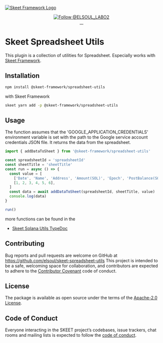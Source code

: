 <a href="https://skeet.dev">
  <img src="https://user-images.githubusercontent.com/20677823/221215449-93a7b5a8-5f33-4da8-9dd4-d0713db0a280.png" alt="Skeet Framework Logo">
</a>
<p align="center">
  <a href="https://twitter.com/intent/follow?screen_name=SkeetDev">
    <img src="https://img.shields.io/twitter/follow/ELSOUL_LABO2.svg?label=Follow%20@ELSOUL_LABO2" alt="Follow @ELSOUL_LABO2" />
  </a>
  <br/>

  <a aria-label="npm version" href="https://www.npmjs.com/package/@skeet-framework/spreadsheet-utils">
    <img alt="" src="https://badgen.net/npm/v/@skeet-framework/spreadsheet-utils">
  </a>
  <a aria-label="Downloads Number" href="https://www.npmjs.com/package/@skeet-framework/spreadsheet-utils">
    <img alt="" src="https://badgen.net/npm/dt/@skeet-framework/spreadsheet-utils">
  </a>
  <a aria-label="License" href="https://github.com/elsoul/skeet-spreadsheet/blob/master/LICENSE.txt">
    <img alt="" src="https://badgen.net/badge/license/Apache/blue">
  </a>
    <a aria-label="Code of Conduct" href="https://github.com/elsoul/skeet-spreadsheet/blob/master/CODE_OF_CONDUCT.md">
    <img alt="" src="https://img.shields.io/badge/Contributor%20Covenant-2.1-4baaaa.svg">
  </a>
</p>

# Skeet Spreadsheet Utils

This plugin is a collection of utilities for Spreadsheet.
Especially works with [Skeet Framework](https://skeet.dev).

## Installation

```bash
npm install @skeet-framework/spreadsheet-utils
```

with Skeet Framework

```bash
skeet yarn add -p @skeet-framework/spreadsheet-utils
```

## Usage

The function assumes that the 'GOOGLE_APPLICATION_CREDENTIALS' environment variable is set with the path to the Google service account credentials JSON file.
It returns the data from the spreadsheet.

```typescript
import { addDataToSheet } from '@skeet-framework/spreadsheet-utils'

const spreadsheetId = 'spreadsheetId'
const sheetTitle = 'sheetTitle'
const run = async () => {
  const value = [
    ['Date', 'Name', 'Address', 'Amount(SOL)', 'Epoch', 'PostBalance(SOL)'],
    [1, 2, 3, 4, 5, 6],
  ]
  const data = await addDataToSheet(spreadsheetId, sheetTitle, value)
  console.log(data)
}

run()
```

more functions can be found in the

- [Skeet Solana Utils TypeDoc](https://elsoul.github.io/skeet-spreadsheet-utils/)

## Contributing

Bug reports and pull requests are welcome on GitHub at https://github.com/elsoul/skeet-spreadsheet-utils This project is intended to be a safe, welcoming space for collaboration, and contributors are expected to adhere to the [Contributor Covenant](http://contributor-covenant.org) code of conduct.

## License

The package is available as open source under the terms of the [Apache-2.0 License](https://www.apache.org/licenses/LICENSE-2.0).

## Code of Conduct

Everyone interacting in the SKEET project’s codebases, issue trackers, chat rooms and mailing lists is expected to follow the [code of conduct](https://github.com/elsoul/skeet-cli/blob/master/CODE_OF_CONDUCT.md).
